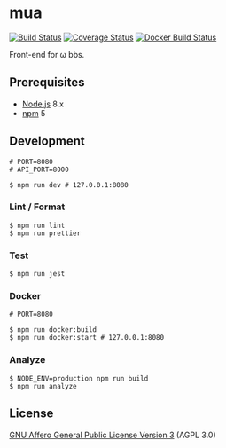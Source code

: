 # mua

[![Build Status](https://circleci.com/gh/omega-bbs/mua.svg?style=shield)](https://circleci.com/gh/omega-bbs/mua)
[![Coverage Status](https://codecov.io/gh/omega-bbs/mua/graph/badge.svg)](https://codecov.io/gh/omega-bbs/mua)
[![Docker Build Status](https://img.shields.io/docker/build/omegabbs/mua.svg)](https://hub.docker.com/r/omegabbs/mua/)

Front-end for ω bbs.

## Prerequisites

- [Node.js](https://nodejs.org/) 8.x
- [npm](https://www.npmjs.com/) 5

## Development

``` shell
# PORT=8080
# API_PORT=8000

$ npm run dev # 127.0.0.1:8080
```

### Lint / Format

``` shell
$ npm run lint
$ npm run prettier
```

### Test

``` shell
$ npm run jest
```

### Docker

```shell
# PORT=8080

$ npm run docker:build
$ npm run docker:start # 127.0.0.1:8080
```

### Analyze

``` shell
$ NODE_ENV=production npm run build
$ npm run analyze
```

## License

[GNU Affero General Public License Version 3](https://www.gnu.org/licenses/agpl-3.0.en.html) (AGPL 3.0)
